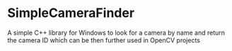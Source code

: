 # SimpleCameraFinder
A simple C++ library for Windows to look for a camera by name and return the camera ID which can be then further used in OpenCV projects
